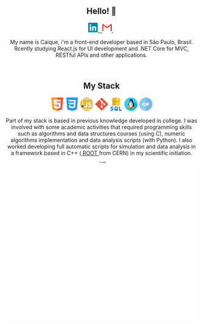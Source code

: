 <h2 align="center"> Hello! 👋 </h2>

<p align="center">
    <a target="_blank" href="https://www.linkedin.com/in/caique-campos1996/" > 
        <img src="icons/linkedin.svg" alt="LinkedIn"  width="25px"/> 
        &nbsp;
    </a>

  <a target="_blank" href="mailto:kaique.campos13@gmail.com"> 
    <img src="icons/gmail.svg" alt="GMail" width="25px">
  </a>
  &nbsp;

  <!--<a target="_blank" href="https://github.com/Oliveiras96"> 
     <img src="https://www.flaticon.com/svg/vstatic/svg/733/733609.svg?token=exp=1610838760~hmac=de205bfdd1b8e0ed16e6cc5cd3a5251a" alt="GitHub" width="25px">
  </a>
  &nbsp; -->

</p>

<p align="center">
 My name is Caique, i'm a front-end developer based in São Paulo, Brasil. Rcently studying React.js for UI development and .NET Core for MVC, RESTful APIs and other applications.
</p>

<br>
 
<h2 align="center"> My Stack </h2>

<p align="center">
  
  <img src="icons/html5.svg" width="35px">
 
  <img src="icons/css-3.svg" alt="css3" width="35px">
 
  <img src="icons/javascript.svg" alt="Javascript" width="35px">
  
  <img src="icons/git.png" alt="git" width="35px">
  
  <img src="icons/sql-server.svg" alt="SQL" width="35px">
  
  <img src="icons/linux.svg" alt="Linux" width="35px">

  <img src="icons/hashtag.svg" alt="csharp" width="35px">
 
  <!--<img src="icons/c.svg" alt="c" width="35px"> -->
  
  <!-- <img src="icons/python.svg" alt="Python" width="35px"> -->
  
</p>

<p align="center">
  Part of my stack is based in previous knowledge developed in college. 
  I was involved with some academic activities that required programming skills 
  such as algorithms and data structures courses (using C), numeric 
  algorithms implementation and data analysis scripts (with Python).
  I also worked developing full automatic scripts for simulation and data 
  analysis in a framework based in C++ 
  (<a target="_blank" href="https://root.cern/"> ROOT </a> from CERN) in my scientific initiation.
</p>

<p align="center" style="font-size:1px">
    Icons made by <a href="https://www.freepik.com" title="Freepik">Freepik</a> from <a href="https://www.flaticon.com/" title="Flaticon">www.flaticon.com</a>
</p>

<!-- <h3 align="center"> Projects </h3> -->

<!-- <p align="center">
  SOON!
</p> -->

<!-- <h3 align="center"> Interests </h3>
<ul>
  <li> Reactjs and React Native </li>
  <li> Node.js </li>
  <li> .NET </li>
  <li> (Non) Relational Databse Management Systems </li>
  <li> Agile Methodologies such as SCRUM </li>
  <li> Software architecture </li>
  <li> Docker </li>
</ul> -->

<!-- Metrics -->
<p align="center">
    <img src="https://github.com/Oliveiras96/Oliveiras96/blob/main/github-metrics.svg" alt="metrics"> 
</p>


